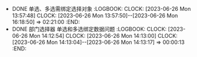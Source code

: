 - DONE 单选、多选需绑定选择对象
  :LOGBOOK:
  CLOCK: [2023-06-26 Mon 13:57:48]
  CLOCK: [2023-06-26 Mon 13:57:50]--[2023-06-26 Mon 16:18:50] =>  02:21:00
  :END:
- DONE 部门选择器 单选和多选绑定数据问题
  :LOGBOOK:
  CLOCK: [2023-06-26 Mon 14:12:54]
  CLOCK: [2023-06-26 Mon 14:13:00]
  CLOCK: [2023-06-26 Mon 14:13:04]--[2023-06-26 Mon 14:13:17] =>  00:00:13
  :END: